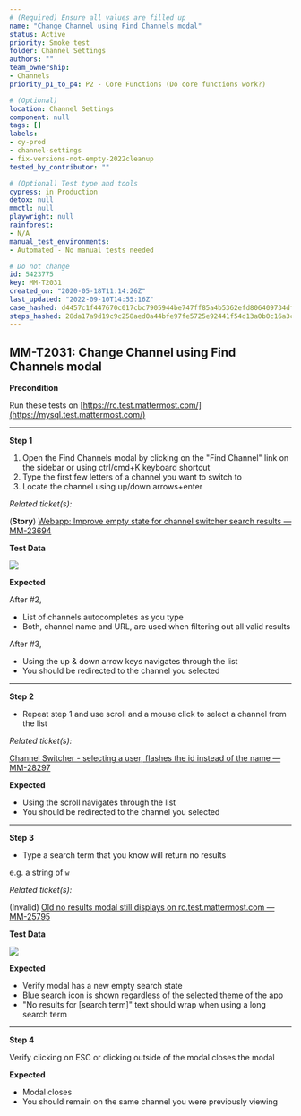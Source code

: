 ```yaml
---
# (Required) Ensure all values are filled up
name: "Change Channel using Find Channels modal"
status: Active
priority: Smoke test
folder: Channel Settings
authors: ""
team_ownership: 
- Channels
priority_p1_to_p4: P2 - Core Functions (Do core functions work?)

# (Optional)
location: Channel Settings
component: null
tags: []
labels: 
- cy-prod
- channel-settings
- fix-versions-not-empty-2022cleanup
tested_by_contributor: ""

# (Optional) Test type and tools
cypress: in Production
detox: null
mmctl: null
playwright: null
rainforest: 
- N/A
manual_test_environments: 
- Automated - No manual tests needed

# Do not change
id: 5423775
key: MM-T2031
created_on: "2020-05-18T11:14:26Z"
last_updated: "2022-09-10T14:55:16Z"
case_hashed: d4457c1f447670c017cbc7905944be747ff85a4b5362efd806409734dfff552dc7fd134e2333a529d60929d7b075df79
steps_hashed: 28da17a9d19c9c258aed0a44bfe97fe5725e92441f54d13a0b0c16a3c5378b0f8a04850e31a234da75ae2fb47cb04fd5
---
```


<!-- (Auto-generated) Based on frontmatter's "key" and "name" -->

## MM-T2031: Change Channel using Find Channels modal

**Precondition**

Run these tests on [https://rc.test.mattermost.com/](https://mysql.test.mattermost.com/)

---

**Step 1**

1. Open the Find Channels modal by clicking on the "Find Channel" link on the sidebar or using ctrl/cmd+K keyboard shortcut
2. Type the first few letters of a channel you want to switch to
3. Locate the channel using up/down arrows+enter

_Related ticket(s):_

(**Story**) [Webapp: Improve empty state for channel switcher search results — MM-23694](https://mattermost.atlassian.net/browse/MM-23694)

**Test Data**

![](https://cloudfront.tm4j.smartbear.com/tenant/ad722c15-e2a6-3788-82f3-92f99221f446/project/10302/embedded-f3277290f945470c4add5d21ef3dc7ca7b74388fc7152bfb6b99ae58c66a95a8-1640890709453-Screen+Shot+2021-12-30+at+1.58.05+PM.png)

**Expected**

After #2,

- List of channels autocompletes as you type
- Both, channel name and URL, are used when filtering out all valid results

After #3,

- Using the up & down arrow keys navigates through the list
- You should be redirected to the channel you selected

---

**Step 2**

- Repeat step 1 and use scroll and a mouse click to select a channel from the list

_Related ticket(s):_

[Channel Switcher - selecting a user, flashes the id instead of the name — MM-28297](https://mattermost.atlassian.net/browse/MM-28297)

**Expected**

- Using the scroll navigates through the list
- You should be redirected to the channel you selected

---

**Step 3**

- Type a search term that you know will return no results

e.g. a string of `w`

_Related ticket(s):_

(Invalid) [Old no results modal still displays on rc.test.mattermost.com — MM-25795](https://mattermost.atlassian.net/browse/MM-25795)

**Test Data**

![](https://cloudfront.tm4j.smartbear.com/tenant/ad722c15-e2a6-3788-82f3-92f99221f446/project/10302/embedded-f3277290f945470c4add5d21ef3dc7ca7b74388fc7152bfb6b99ae58c66a95a8-1640890753515-Screen+Shot+2021-12-30+at+1.58.58+PM.png)

**Expected**

- Verify modal has a new empty search state
- Blue search icon is shown regardless of the selected theme of the app
- "No results for \[search term]" text should wrap when using a long search term

---

**Step 4**

Verify clicking on ESC or clicking outside of the modal closes the modal

**Expected**

- Modal closes
- You should remain on the same channel you were previously viewing

